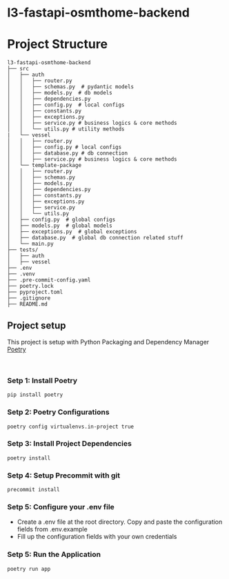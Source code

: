 # l3-fastapi-osmthome-backend

# Project Structure
```
l3-fastapi-osmthome-backend
├── src
│   ├── auth
│   │   ├── router.py
│   │   ├── schemas.py  # pydantic models
│   │   ├── models.py  # db models
│   │   ├── dependencies.py
│   │   ├── config.py  # local configs
│   │   ├── constants.py
│   │   ├── exceptions.py
│   │   ├── service.py # business logics & core methods
│   │   └── utils.py # utility methods
|   └── vessel
│   │   ├── router.py
│   │   ├── config.py # local configs
│   │   ├── database.py # db connection
│   │   ├── service.py # business logics & core methods
│   └── template-package
│   │   ├── router.py
│   │   ├── schemas.py
│   │   ├── models.py
│   │   ├── dependencies.py
│   │   ├── constants.py
│   │   ├── exceptions.py
│   │   ├── service.py
│   │   └── utils.py
│   ├── config.py  # global configs
│   ├── models.py  # global models
│   ├── exceptions.py  # global exceptions
│   ├── database.py  # global db connection related stuff
│   └── main.py
├── tests/
│   ├── auth
│   ├── vessel
├── .env
├── .venv
├── .pre-commit-config.yaml
├── poetry.lock
├── pyproject.toml
├── .gitignore
├── README.md
```

## Project setup
This project is setup with Python Packaging and Dependency Manager [Poetry](https://python-poetry.org/)

<br/>

### Setp 1: Install Poetry
```pip install poetry```

### Setp 2: Poetry Configurations
```poetry config virtualenvs.in-project true```

### Setp 3: Install Project Dependencies
```poetry install```

### Setp 4: Setup Precommit with git
```precommit install```

### Setp 5: Configure your .env file
* Create a .env file at the root directory. Copy and paste the configuration fields from .env.example
* Fill up the configuration fields with your own credentials

### Setp 5: Run the Application
```poetry run app```
